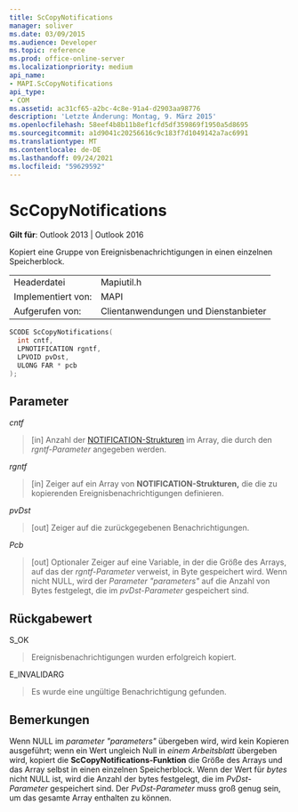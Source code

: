 ```yaml
---
title: ScCopyNotifications
manager: soliver
ms.date: 03/09/2015
ms.audience: Developer
ms.topic: reference
ms.prod: office-online-server
ms.localizationpriority: medium
api_name:
- MAPI.ScCopyNotifications
api_type:
- COM
ms.assetid: ac31cf65-a2bc-4c8e-91a4-d2903aa98776
description: 'Letzte Änderung: Montag, 9. März 2015'
ms.openlocfilehash: 58eef4b8b11b8ef1cfd5df359869f1950a5d8695
ms.sourcegitcommit: a1d9041c20256616c9c183f7d1049142a7ac6991
ms.translationtype: MT
ms.contentlocale: de-DE
ms.lasthandoff: 09/24/2021
ms.locfileid: "59629592"
---
```

# <a name="sccopynotifications"></a>ScCopyNotifications

  
  
**Gilt für**: Outlook 2013 | Outlook 2016 
  
Kopiert eine Gruppe von Ereignisbenachrichtigungen in einen einzelnen Speicherblock. 
  
|||
|:-----|:-----|
|Headerdatei  <br/> |Mapiutil.h  <br/> |
|Implementiert von:  <br/> |MAPI  <br/> |
|Aufgerufen von:  <br/> |Clientanwendungen und Dienstanbieter  <br/> |
   
```cpp
SCODE ScCopyNotifications(
  int cntf,
  LPNOTIFICATION rgntf,
  LPVOID pvDst,
  ULONG FAR * pcb
);
```

## <a name="parameters"></a>Parameter

 _cntf_
  
> [in] Anzahl der [NOTIFICATION-Strukturen](notification.md) im Array, die durch den  _rgntf-Parameter_ angegeben werden. 
    
 _rgntf_
  
> [in] Zeiger auf ein Array von **NOTIFICATION-Strukturen,** die die zu kopierenden Ereignisbenachrichtigungen definieren. 
    
 _pvDst_
  
> [out] Zeiger auf die zurückgegebenen Benachrichtigungen. 
    
 _Pcb_
  
> [out] Optionaler Zeiger auf eine Variable, in der die Größe des Arrays, auf das der  _rgntf-Parameter_ verweist, in Byte gespeichert wird. Wenn nicht NULL, wird der  _Parameter "parameters"_ auf die Anzahl von Bytes festgelegt, die im  _pvDst-Parameter_ gespeichert sind. 
    
## <a name="return-value"></a>Rückgabewert

S_OK
  
> Ereignisbenachrichtigungen wurden erfolgreich kopiert.
    
E_INVALIDARG
  
> Es wurde eine ungültige Benachrichtigung gefunden.
    
## <a name="remarks"></a>Bemerkungen

Wenn NULL im  _parameter "parameters"_ übergeben wird, wird kein Kopieren ausgeführt; wenn ein Wert ungleich Null in  _einem Arbeitsblatt_ übergeben wird, kopiert die **ScCopyNotifications-Funktion** die Größe des Arrays und das Array selbst in einen einzelnen Speicherblock. Wenn der Wert für  _bytes_ nicht NULL ist, wird die Anzahl der bytes festgelegt, die im  _PvDst-Parameter_ gespeichert sind. Der  _PvDst-Parameter_ muss groß genug sein, um das gesamte Array enthalten zu können. 
  


